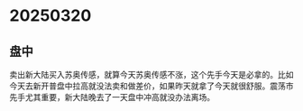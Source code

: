 # 20250320

## 盘中

卖出新大陆买入苏奥传感，就算今天苏奥传感不涨，这个先手今天是必拿的。比如今天去新开普盘中拉高就没法卖和做差价，如果昨天就拿了今天就很舒服。震荡市先手尤其重要，新大陆晚去了一天盘中冲高就没办法离场。
